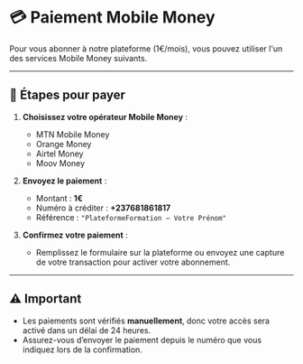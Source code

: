 # 💳 Paiement Mobile Money

Pour vous abonner à notre plateforme (1€/mois), vous pouvez utiliser l'un des services Mobile Money suivants.  

---

## 📌 Étapes pour payer

1. **Choisissez votre opérateur Mobile Money** :
   - MTN Mobile Money
   - Orange Money
   - Airtel Money
   - Moov Money

2. **Envoyez le paiement** :
   - Montant : **1€**  
   - Numéro à créditer : **+237681861817**  
   - Référence : `"PlateformeFormation – Votre Prénom"`

3. **Confirmez votre paiement** :  
   - Remplissez le formulaire sur la plateforme ou envoyez une capture de votre transaction pour activer votre abonnement.

---

## ⚠️ Important
- Les paiements sont vérifiés **manuellement**, donc votre accès sera activé dans un délai de 24 heures.  
- Assurez-vous d’envoyer le paiement depuis le numéro que vous indiquez lors de la confirmation.